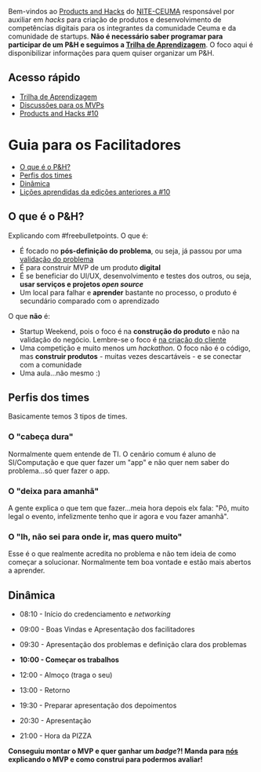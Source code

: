 Bem-vindos ao [Products and Hacks](http://nite.ceuma.br/wiki/doku.php?id=products-and-hacks) do [NITE-CEUMA](http://nite.ceuma.br) responsável por auxiliar em _hacks_ para criação de produtos e desenvolvimento de competências digitais para os integrantes da comunidade Ceuma e da comunidade de startups. **Não é necessário saber programar para participar de um P&H e seguimos a [Trilha de Aprendizagem](https://universidadeagora.com/trilha-de-aprendizagem-products-and-hacks/)**. O foco aqui é disponibilizar informações para quem quiser organizar um P&H.

## Acesso rápido

  - [Trilha de Aprendizagem](https://universidadeagora.com/trilha-de-aprendizagem-products-and-hacks/)
  - [Discussões para os MVPs](https://comunidade.universidadeagora.com/tags/mvp)
  - [Products and Hacks #10](https://nite-ceuma.github.io/products-and-hacks/products-and-hacks-numero-10)

# Guia para os Facilitadores
  - [O que é o P&H?](https://nite-ceuma.github.io/products-and-hacks/#o-que-é-o-ph)
  - [Perfis dos times](https://nite-ceuma.github.io/products-and-hacks/#perfis-dos-times)
  - [Dinâmica](https://nite-ceuma.github.io/products-and-hacks/#dinâmica)
  - [Lições aprendidas da edições anteriores a #10](https://nite-ceuma.github.io/products-and-hacks/licoes-aprendidas-das-edicoes-passadas)

## O que é o P&H?
Explicando com #freebulletpoints. O que é:
  - É focado no **pós-definição do problema**, ou seja, já passou por uma [validação do problema](https://universidadeagora.com/2018/06/06/25270/trilha-empreendedor-digital-defina-muito-bem-o-problema/)
  - É para construir MVP de um produto **digital**
  - É se beneficiar do UI/UX, desenvolvimento e testes dos outros, ou seja, **usar serviços e projetos _open source_**
  - Um local para falhar e **aprender** bastante no processo, o produto é secundário comparado com o aprendizado
  
O que **não** é:
  - Startup Weekend, pois o foco é na **construção do produto** e não na validação do negócio. Lembre-se o foco é [na criação do cliente](https://universidadeagora.com/2018/06/05/25245/trilha-empreendedor-digital-ame-o-problema-nao-a-solucao/)
  - Uma competição e muito menos um _hackathon_. O foco não é o código, mas **construir produtos** - muitas vezes descartáveis - e se conectar com a comunidade
  - Uma aula...não mesmo :)


## Perfis dos times

Basicamente temos 3 tipos de times.

### O "cabeça dura"

Normalmente quem entende de TI. O cenârio comum é aluno de SI/Computação e que quer fazer um "app" e não quer nem saber do problema...só quer fazer o app.

### O "deixa para amanhã"

A gente explica o que tem que fazer...meia hora depois elx fala: "Pô, muito legal o evento, infelizmente tenho que ir agora e vou fazer amanhã".

### O "Ih, não sei para onde ir, mas quero muito"

Esse é o que realmente acredita no problema e não tem ideia de como começar a solucionar. Normalmente tem boa vontade e estão mais abertos a aprender.

## Dinâmica

  - 08:10 - Início do credenciamento e _networking_
  - 09:00 - Boas Vindas e Apresentação dos facilitadores
  - 09:30 - Apresentação dos problemas e definição clara dos problemas
  - **10:00 - Começar os trabalhos**

  - 12:00 - Almoço (traga o seu)
  - 13:00 - Retorno

  - 19:30 - Preparar apresentação dos depoimentos
  - 20:30 - Apresentação 
  - 21:00 - Hora da PIZZA
  
  **Conseguiu montar o MVP e quer ganhar um _badge_?! Manda para [nós](https://universidadeagora.com/contato/) explicando o MVP e como construi para podermos avaliar!** 
